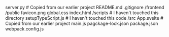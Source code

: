 server.py # Copied from our earlier project
README.md
.gitignore
    /frontend
        /public
            favicon.png
            global.css
            index.html
        /scripts # I haven't touched this directory
            setupTypeScript.js # I haven't touched this code
        /src
            App.svelte # Copied from our earlier project
            main.js
        pagckage-lock.json
        package.json
        webpack.config.js